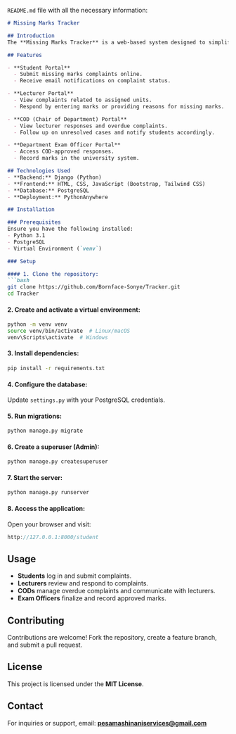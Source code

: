 `README.md` file with all the necessary information:  

```markdown
# Missing Marks Tracker  

## Introduction  
The **Missing Marks Tracker** is a web-based system designed to simplify the process of handling missing academic marks at **Masinde Muliro University of Science and Technology (MMUST)**. It eliminates the need for students to manually follow up with lecturers, reducing delays, resource wastage, and mental distress caused by missing marks.  

## Features  

- **Student Portal**  
  - Submit missing marks complaints online.  
  - Receive email notifications on complaint status.  

- **Lecturer Portal**  
  - View complaints related to assigned units.  
  - Respond by entering marks or providing reasons for missing marks.  

- **COD (Chair of Department) Portal**  
  - View lecturer responses and overdue complaints.  
  - Follow up on unresolved cases and notify students accordingly.  

- **Department Exam Officer Portal**  
  - Access COD-approved responses.  
  - Record marks in the university system.  

## Technologies Used  
- **Backend:** Django (Python)  
- **Frontend:** HTML, CSS, JavaScript (Bootstrap, Tailwind CSS)  
- **Database:** PostgreSQL  
- **Deployment:** PythonAnywhere  

## Installation  

### Prerequisites  
Ensure you have the following installed:  
- Python 3.1  
- PostgreSQL  
- Virtual Environment (`venv`)  

### Setup  

#### 1. Clone the repository:  
```bash
git clone https://github.com/Bornface-Sonye/Tracker.git
cd Tracker
```

#### 2. Create and activate a virtual environment:  
```bash
python -m venv venv
source venv/bin/activate  # Linux/macOS
venv\Scripts\activate  # Windows
```

#### 3. Install dependencies:  
```bash
pip install -r requirements.txt
```

#### 4. Configure the database:  
Update `settings.py` with your PostgreSQL credentials.  

#### 5. Run migrations:  
```bash
python manage.py migrate
```

#### 6. Create a superuser (Admin):  
```bash
python manage.py createsuperuser
```

#### 7. Start the server:  
```bash
python manage.py runserver
```

#### 8. Access the application:  
Open your browser and visit:  
```cpp
http://127.0.0.1:8000/student
```

## Usage  
- **Students** log in and submit complaints.  
- **Lecturers** review and respond to complaints.  
- **CODs** manage overdue complaints and communicate with lecturers.  
- **Exam Officers** finalize and record approved marks.  

## Contributing  
Contributions are welcome! Fork the repository, create a feature branch, and submit a pull request.  

## License  
This project is licensed under the **MIT License**.  

## Contact  
For inquiries or support, email: **pesamashinaniservices@gmail.com**  
```
